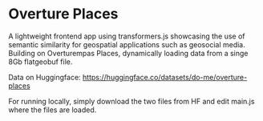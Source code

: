 # Overture Places
A lightweight frontend app using transformers.js showcasing the use of semantic similarity for geospatial applications such as geosocial media. Building on Overturempas Places, dynamically loading data from a singe 8Gb flatgeobuf file.

Data on Huggingface: https://huggingface.co/datasets/do-me/overture-places

For running locally, simply download the two files from HF and edit main.js where the files are loaded.
